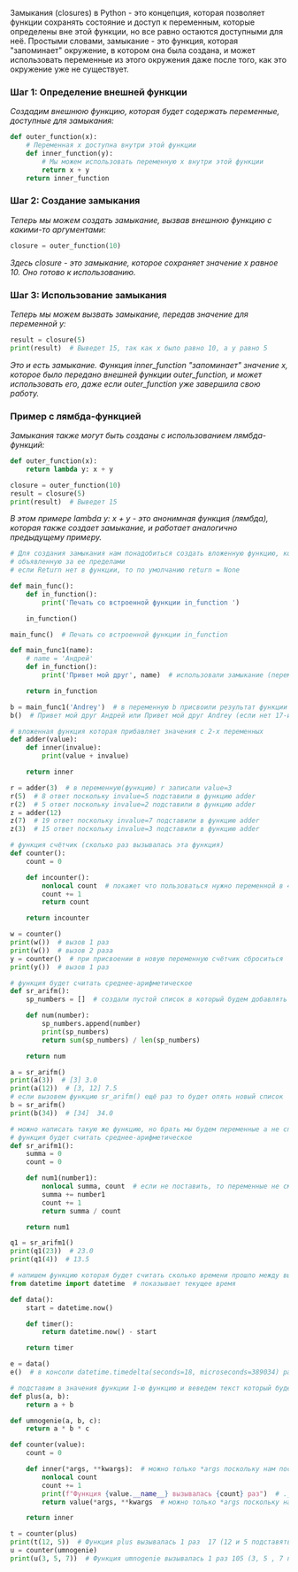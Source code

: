 Замыкания (closures) в Python - это концепция, которая позволяет функции сохранять состояние и доступ к переменным, которые определены вне этой функции, но все равно остаются доступными для неё. Простыми словами, замыкание - это функция, которая "запоминает" окружение, в котором она была создана, и может использовать переменные из этого окружения даже после того, как это окружение уже не существует.

### Шаг 1: Определение внешней функции
*Создадим внешнюю функцию, которая будет содержать переменные, доступные для замыкания:*
```python
def outer_function(x):
    # Переменная x доступна внутри этой функции
    def inner_function(y):
        # Мы можем использовать переменную x внутри этой функции
        return x + y
    return inner_function
```

### Шаг 2: Создание замыкания
*Теперь мы можем создать замыкание, вызвав внешнюю функцию с какими-то аргументами:*
```python
closure = outer_function(10)
```
*Здесь closure - это замыкание, которое сохраняет значение x равное 10. Оно готово к использованию.*

### Шаг 3: Использование замыкания
*Теперь мы можем вызвать замыкание, передав значение для переменной y:*
```python
result = closure(5)
print(result)  # Выведет 15, так как x было равно 10, а y равно 5
```
*Это и есть замыкание. Функция inner_function "запоминает" значение x, которое было передано внешней функции outer_function, и может использовать его, даже если outer_function уже завершила свою работу.*

### Пример с лямбда-функцией
*Замыкания также могут быть созданы с использованием лямбда-функций:*
```python
def outer_function(x):
    return lambda y: x + y

closure = outer_function(10)
result = closure(5)
print(result)  # Выведет 15
```
*В этом примере lambda y: x + y - это анонимная функция (лямбда), которая также создает замыкание, и работает аналогично предыдущему примеру.*



```python
# Для создания замыкания нам понадобиться создать вложенную функцию, которая будет использовать переменную,
# объявленную за ее пределами
# если Return нет в функции, то по умолчанию return = None

def main_func():
    def in_function():
        print('Печать со встроенной функции in_function ')

    in_function()

main_func()  # Печать со встроенной функции in_function
```

```python
def main_func1(name):
    # name = 'Андрей'
    def in_function():
        print('Привет мой друг', name)  # использовали замыкание (переменную name не внутри функции)

    return in_function

b = main_func1('Andrey')  # в переменную b присвоили результат функции (b стала функцией)
b()  # Привет мой друг Андрей или Привет мой друг Andrey (если нет 17-й строки)
```

```python
# вложенная функция которая прибавляет значения с 2-х переменных
def adder(value):
    def inner(invalue):
        print(value + invalue)

    return inner

r = adder(3)  # в переменную(функцию) r записали value=3
r(5)  # 8 ответ поскольку invalue=5 подставили в функцию adder
r(2)  # 5 ответ поскольку invalue=2 подставили в функцию adder
z = adder(12)
z(7)  # 19 ответ поскольку invalue=7 подставили в функцию adder
z(3)  # 15 ответ поскольку invalue=3 подставили в функцию adder
```

```python
# функция счётчик (сколько раз вызывалась эта функция)
def counter():
    count = 0

    def incounter():
        nonlocal count  # покажет что пользоваться нужно переменной в 46-й строке и изменять её
        count += 1
        return count

    return incounter

w = counter()
print(w())  # вызов 1 раз
print(w())  # вызов 2 раза
y = counter()  # при присвоении в новую переменную счётчик сброситься
print(y())  # вызов 1 раз
```

```python
# функция будет считать среднее-арифметическое
def sr_arifm():
    sp_numbers = []  # создали пустой список в который будем добавлять числа

    def num(number):
        sp_numbers.append(number)
        print(sp_numbers)
        return sum(sp_numbers) / len(sp_numbers)

    return num

a = sr_arifm()
print(a(3))  # [3] 3.0
print(a(12))  # [3, 12] 7.5
# если вызовем функцию sr_arifm() ещё раз то будет опять новый список
b = sr_arifm()
print(b(34))  # [34]  34.0

# можно написать такую же функцию, но брать мы будем переменные а не список
# функция будет считать среднее-арифметическое
def sr_arifm1():
    summa = 0
    count = 0

    def num1(number1):
        nonlocal summa, count  # если не поставить, то переменные не смогут записывать во внешние области
        summa += number1
        count += 1
        return summa / count

    return num1

q1 = sr_arifm1()
print(q1(23))  # 23.0
print(q1(4))  # 13.5
```

```python
# напишем функцию которая будет считать сколько времени прошло между вызовами функции
from datetime import datetime  # показывает текущее время

def data():
    start = datetime.now()

    def timer():
        return datetime.now() - start

    return timer

e = data()
e()  # в консоли datetime.timedelta(seconds=18, microseconds=389034) разница между вызовом в первый раз и е()
```

```python
# подставим в значения функции 1-ю функцию и веведем текст который будет считать сколько раз мы её вызвали
def plus(a, b):
    return a + b

def umnogenie(a, b, c):
    return a * b * c

def counter(value):
    count = 0

    def inner(*args, **kwargs):  # можно только *args поскольку нам поступали только кортежи
        nonlocal count
        count += 1
        print(f"Функция {value.__name__} вызывалась {count} раз")  # .__name__ нужно чтобы вывести название функции
        return value(*args, **kwargs  # можно только *args поскольку нам поступали только кортежи

    return inner

t = counter(plus)
print(t(12, 5))  # Функция plus вызывалась 1 раз  17 (12 и 5 подставяться вместо a,b)
u = counter(umnogenie)
print(u(3, 5, 7))  # Функция umnogenie вызывалась 1 раз 105 (3, 5 , 7 подставяться вместо a,b,c)
```